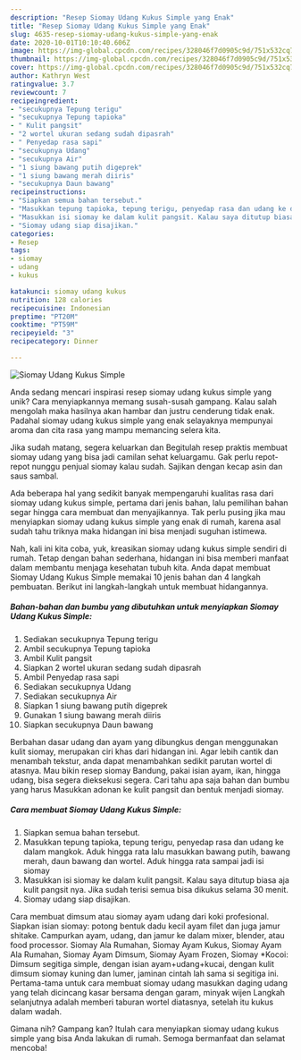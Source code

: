 ```yaml
---
description: "Resep Siomay Udang Kukus Simple yang Enak"
title: "Resep Siomay Udang Kukus Simple yang Enak"
slug: 4635-resep-siomay-udang-kukus-simple-yang-enak
date: 2020-10-01T10:10:40.606Z
image: https://img-global.cpcdn.com/recipes/328046f7d0905c9d/751x532cq70/siomay-udang-kukus-simple-foto-resep-utama.jpg
thumbnail: https://img-global.cpcdn.com/recipes/328046f7d0905c9d/751x532cq70/siomay-udang-kukus-simple-foto-resep-utama.jpg
cover: https://img-global.cpcdn.com/recipes/328046f7d0905c9d/751x532cq70/siomay-udang-kukus-simple-foto-resep-utama.jpg
author: Kathryn West
ratingvalue: 3.7
reviewcount: 7
recipeingredient:
- "secukupnya Tepung terigu"
- "secukupnya Tepung tapioka"
- " Kulit pangsit"
- "2 wortel ukuran sedang sudah dipasrah"
- " Penyedap rasa sapi"
- "secukupnya Udang"
- "secukupnya Air"
- "1 siung bawang putih digeprek"
- "1 siung bawang merah diiris"
- "secukupnya Daun bawang"
recipeinstructions:
- "Siapkan semua bahan tersebut."
- "Masukkan tepung tapioka, tepung terigu, penyedap rasa dan udang ke dalam mangkok. Aduk hingga rata lalu masukkan bawang putih, bawang merah, daun bawang dan wortel. Aduk hingga rata sampai jadi isi siomay"
- "Masukkan isi siomay ke dalam kulit pangsit. Kalau saya ditutup biasa aja kulit pangsit nya. Jika sudah terisi semua bisa dikukus selama 30 menit."
- "Siomay udang siap disajikan."
categories:
- Resep
tags:
- siomay
- udang
- kukus

katakunci: siomay udang kukus 
nutrition: 128 calories
recipecuisine: Indonesian
preptime: "PT20M"
cooktime: "PT59M"
recipeyield: "3"
recipecategory: Dinner

---
```



![Siomay Udang Kukus Simple](https://img-global.cpcdn.com/recipes/328046f7d0905c9d/751x532cq70/siomay-udang-kukus-simple-foto-resep-utama.jpg)

Anda sedang mencari inspirasi resep siomay udang kukus simple yang unik? Cara menyiapkannya memang susah-susah gampang. Kalau salah mengolah maka hasilnya akan hambar dan justru cenderung tidak enak. Padahal siomay udang kukus simple yang enak selayaknya mempunyai aroma dan cita rasa yang mampu memancing selera kita.

Jika sudah matang, segera keluarkan dan Begitulah resep praktis membuat siomay udang yang bisa jadi camilan sehat keluargamu. Gak perlu repot-repot nunggu penjual siomay kalau sudah. Sajikan dengan kecap asin dan saus sambal.

Ada beberapa hal yang sedikit banyak mempengaruhi kualitas rasa dari siomay udang kukus simple, pertama dari jenis bahan, lalu pemilihan bahan segar hingga cara membuat dan menyajikannya. Tak perlu pusing jika mau menyiapkan siomay udang kukus simple yang enak di rumah, karena asal sudah tahu triknya maka hidangan ini bisa menjadi suguhan istimewa.


Nah, kali ini kita coba, yuk, kreasikan siomay udang kukus simple sendiri di rumah. Tetap dengan bahan sederhana, hidangan ini bisa memberi manfaat dalam membantu menjaga kesehatan tubuh kita. Anda dapat membuat Siomay Udang Kukus Simple memakai 10 jenis bahan dan 4 langkah pembuatan. Berikut ini langkah-langkah untuk membuat hidangannya.

<!--inarticleads1-->

##### Bahan-bahan dan bumbu yang dibutuhkan untuk menyiapkan Siomay Udang Kukus Simple:

1. Sediakan secukupnya Tepung terigu
1. Ambil secukupnya Tepung tapioka
1. Ambil  Kulit pangsit
1. Siapkan 2 wortel ukuran sedang sudah dipasrah
1. Ambil  Penyedap rasa sapi
1. Sediakan secukupnya Udang
1. Sediakan secukupnya Air
1. Siapkan 1 siung bawang putih digeprek
1. Gunakan 1 siung bawang merah diiris
1. Siapkan secukupnya Daun bawang


Berbahan dasar udang dan ayam yang dibungkus dengan menggunakan kulit siomay, merupakan ciri khas dari hidangan ini. Agar lebih cantik dan menambah tekstur, anda dapat menambahkan sedikit parutan wortel di atasnya. Mau bikin resep siomay Bandung, pakai isian ayam, ikan, hingga udang, bisa segera dieksekusi segera. Cari tahu apa saja bahan dan bumbu yang harus Masukkan adonan ke kulit pangsit dan bentuk menjadi siomay. 

<!--inarticleads2-->

##### Cara membuat Siomay Udang Kukus Simple:

1. Siapkan semua bahan tersebut.
1. Masukkan tepung tapioka, tepung terigu, penyedap rasa dan udang ke dalam mangkok. Aduk hingga rata lalu masukkan bawang putih, bawang merah, daun bawang dan wortel. Aduk hingga rata sampai jadi isi siomay
1. Masukkan isi siomay ke dalam kulit pangsit. Kalau saya ditutup biasa aja kulit pangsit nya. Jika sudah terisi semua bisa dikukus selama 30 menit.
1. Siomay udang siap disajikan.


Cara membuat dimsum atau siomay ayam udang dari koki profesional. Siapkan isian siomay: potong bentuk dadu kecil ayam filet dan juga jamur shitake. Campurkan ayam, udang, dan jamur ke dalam mixer, blender, atau food processor. Siomay Ala Rumahan, Siomay Ayam Kukus, Siomay Ayam Ala Rumahan, Siomay Ayam Dimsum, Siomay Ayam Frozen, Siomay *Kocoi: Dimsum segitiga simple, dengan isian ayam+udang+kucai, dengan kulit dimsum siomay kuning dan lumer, jaminan cintah lah sama si segitiga ini. Pertama-tama untuk cara membuat siomay udang masukkan daging udang yang telah dicincang kasar bersama dengan garam, minyak wijen Langkah selanjutnya adalah memberi taburan wortel diatasnya, setelah itu kukus dalam wadah. 

Gimana nih? Gampang kan? Itulah cara menyiapkan siomay udang kukus simple yang bisa Anda lakukan di rumah. Semoga bermanfaat dan selamat mencoba!
